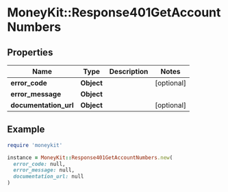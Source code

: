 # MoneyKit::Response401GetAccountNumbers

## Properties

| Name | Type | Description | Notes |
| ---- | ---- | ----------- | ----- |
| **error_code** | **Object** |  | [optional] |
| **error_message** | **Object** |  |  |
| **documentation_url** | **Object** |  | [optional] |

## Example

```ruby
require 'moneykit'

instance = MoneyKit::Response401GetAccountNumbers.new(
  error_code: null,
  error_message: null,
  documentation_url: null
)
```

